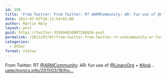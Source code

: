 ```yaml
---
id: 196
title: 'From Twitter: From Twitter: RT @ARMCommunity: AR: fun use of @Li&#8230;'
date: 2013-07-07T16:13:54+01:00
author: Martin Maly
layout: post
guid: https://twitter-353894650987298818-post
permalink: /2013/07/07/from-twitter-from-twitter-rt-armcommunity-ar-fun-use-of-li/
categories:
  - Other
format: status
---
```

From Twitter: RT [@ARMCommunity](https://twitter.com/ARMCommunity): AR: fun use of [@LinaroOrg](https://twitter.com/LinaroOrg) + [#And](https://twitter.com/search?q=%23And)&#8230; [uelectronics.info/2011/03/19/fro…](https://www.uelectronics.info/2011/03/19/from-twitter-rt-armcommunity-ar-fun-use-of-linaroorg-and/)